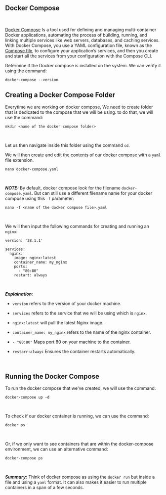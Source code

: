 ## Docker Compose
<br>

[Docker Compose](https://docs.docker.com/compose/) Is a tool used for defining and managing multi-container Docker applications, automating the process of building, running, and linking multiple services like web servers, databases, and caching services. With Docker Compose, you use a YAML configuration file, known as the [Compose file](https://docs.docker.com/compose/intro/compose-application-model/#the-compose-file), to configure your application’s services, and then you create and start all the services from your configuration with the Compose CLI.
<br>

Determine if the Docker compose is installed on the system. We can verify it using the command:

```
docker-compose --version
```

## Creating a Docker Compose Folder

Everytime we are working on docker compose, We need to create folder that is dedicated to the compose that we will be using. to do that, we will use the command:
```
mkdir <name of the docker compose folder>
```
<br>

Let us then  navigate inside this folder using the command ```cd```.

We will then create and edit the contents of our docker compose with a ```yaml``` file extension.
```
nano docker-compose.yaml
```
<br>

***NOTE:*** By default, docker compose look for the filename ```docker-compose.yaml```. But can still use a different filename name for your docker compose using this ```-f``` parameter:
```
nano -f <name of the docker compose file>.yaml
```
<br>

We will then input the following commands for creating and running an ```nginx```:
```
version: '28.1.1'

services:
  nginx:
    image: nginx:latest
    container_name: my_nginx
    ports:
      - "80:80"
    restart: always
```
<br>

***Explaination***:

* ```version``` refers to the version of your docker machine.

* ```services``` refers to the service that we will be using which is ```nginx```.

* ```nginx:latest``` will pull the latest Nginx image.

* ```container_name: my_nginx``` refers to the name of the nginx container.

* ```- "80:80"``` Maps port 80 on your machine to the container.

* ```restarr:always``` Ensures the container restarts automatically.
<br>

## Running the Docker Compose

To run the docker compose that we've created, we will use the command:
```
docker-compose up -d
```
<br>

To check if our docker container is running, we can use the command:
```
docker ps
```
<br>

Or, if we only want to see containers that are within the docker-compose environment, we can use an alternative command:
```
docker-compose ps
```
<br>

***Summary:*** Think of docker compose as using the ```docker run``` but inside a file and using a ```yaml``` format. It can also makes it easier to run multiple containers in a span of a few seconds.
